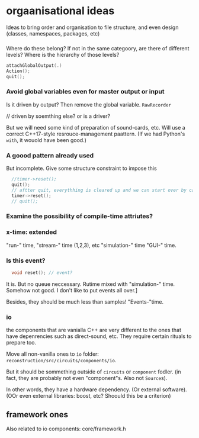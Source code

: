 # orgaanisational ideas
Ideas to bring order and organisation to file structure, and even design (classes, namespaces, packages, etc)

###
Where do these belong?
If not in the same categoory, are there of different levels? Where is the hierarchy of those levels?
```C++
attachGlobalOutput(.)
Action();
quit();
```

### Avoid global variables even for master output or input
Is it driven by output? Then remove the global variable.
`RawRecorder`

// driven by soemthing else? or is a driver?

But we will need some kind of preparation of sound-cards, etc.
Will use a correct C++17-style resrouce-management paattern.
(If we had Python's `with`, it wouold have been good.)

### A goood pattern already used
But incomplete.
Give some structure constraint to impose this
```c++
  //timer->reset();
  quit();
  // aftter quit, everythhing is cleared up and we can start over by calling reset
  timer->reset();
  // quit();
```

### Examine the possibility of compile-time attriutes?
### x-time: extended
"run-" time, "stream-" time (1,2,3), etc
"simulation-" time
"GUI-" time.

### Is this event?
```C++
  void reset(); // event?
```
It is. But no queue neccessary.
Rutime mixed with "simulation-" time.
Somehow not good.
I don't like to put events all over.]

Besides, they should  be much less than samples!
"Events-"time.

### io
the components that are vanialla C++ are very different to the ones that have depenrencies such as direct-sound, etc.
They require certain rituals to prepare too.

Move all non-vanilla ones to `io` folder:
`reconstruction/src/circuits/components/io`.

But it should be sommething outside of `circuits` or `component` fodler. (in fact, they are probably not even "component"s. Also not `Source`s).

In other words, they have a hardware dependency. (Or external software).
(OOr even external libraries: boost, etc? Shoould this be a criterion)
## framework ones
Also related to io components:
core/framework.h